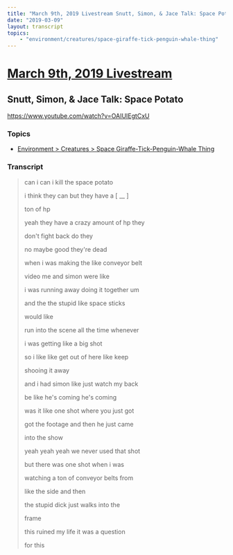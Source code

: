 ```yaml
---
title: "March 9th, 2019 Livestream Snutt, Simon, & Jace Talk: Space Potato"
date: "2019-03-09"
layout: transcript
topics:
    - "environment/creatures/space-giraffe-tick-penguin-whale-thing"
---
```

# [March 9th, 2019 Livestream](../2019-03-09.md)
## Snutt, Simon, & Jace Talk: Space Potato
https://www.youtube.com/watch?v=OAIUIEgtCxU

### Topics
* [Environment > Creatures > Space Giraffe-Tick-Penguin-Whale Thing](../topics/environment/creatures/space-giraffe-tick-penguin-whale-thing.md)

### Transcript

> can i can i kill the space potato
>
> i think they can but they have a [ __ ]
>
> ton of hp
>
> yeah they have a crazy amount of hp they
>
> don't fight back do they
>
> no maybe good they're dead
>
> when i was making the like conveyor belt
>
> video me and simon were like
>
> i was running away doing it together um
>
> and the the stupid like space sticks
>
> would like
>
> run into the scene all the time whenever
>
> i was getting like a big shot
>
> so i like like get out of here like keep
>
> shooing it away
>
> and i had simon like just watch my back
>
> be like he's coming he's coming
>
> was it like one shot where you just got
>
> got the footage and then he just came
>
> into the show
>
> yeah yeah yeah we never used that shot
>
> but there was one shot when i was
>
> watching a ton of conveyor belts from
>
> like the side and then
>
> the stupid dick just walks into the
>
> frame
>
> this ruined my life it was a question
>
> for this
>
